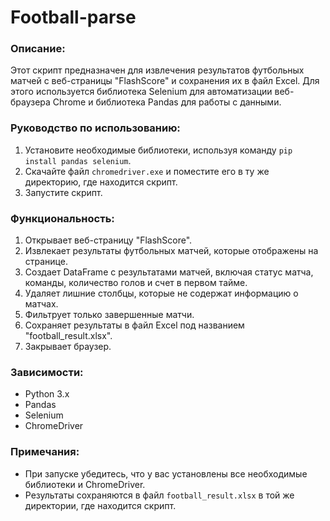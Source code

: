 # Football-parse
### Описание:

Этот скрипт предназначен для извлечения результатов футбольных матчей с веб-страницы "FlashScore" и сохранения их в файл Excel. Для этого используется библиотека Selenium для автоматизации веб-браузера Chrome и библиотека Pandas для работы с данными.

### Руководство по использованию:

1. Установите необходимые библиотеки, используя команду `pip install pandas selenium`.
2. Скачайте файл `chromedriver.exe` и поместите его в ту же директорию, где находится скрипт.
3. Запустите скрипт.

### Функциональность:

1. Открывает веб-страницу "FlashScore".
2. Извлекает результаты футбольных матчей, которые отображены на странице.
3. Создает DataFrame с результатами матчей, включая статус матча, команды, количество голов и счет в первом тайме.
4. Удаляет лишние столбцы, которые не содержат информацию о матчах.
5. Фильтрует только завершенные матчи.
6. Сохраняет результаты в файл Excel под названием "football_result.xlsx".
7. Закрывает браузер.

### Зависимости:

- Python 3.x
- Pandas
- Selenium
- ChromeDriver

### Примечания:

- При запуске убедитесь, что у вас установлены все необходимые библиотеки и ChromeDriver.
- Результаты сохраняются в файл `football_result.xlsx` в той же директории, где находится скрипт.
